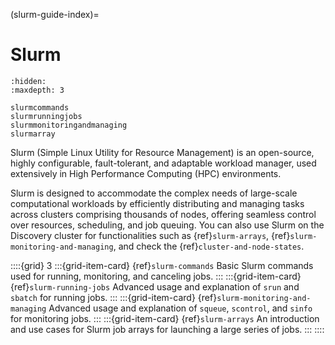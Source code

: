 (slurm-guide-index)=
# Slurm

```{toctree}
:hidden:
:maxdepth: 3

slurmcommands
slurmrunningjobs
slurmmonitoringandmanaging
slurmarray
```

Slurm (Simple Linux Utility for Resource Management) is an open-source, highly configurable, fault-tolerant, and adaptable workload manager, used extensively in High Performance Computing (HPC) environments.

Slurm is designed to accommodate the complex needs of large-scale computational workloads by efficiently distributing and managing tasks across clusters comprising thousands of nodes, offering seamless control over resources, scheduling, and job queuing.
You can also use Slurm on the Discovery cluster for functionalities such as {ref}`slurm-arrays`, {ref}`slurm-monitoring-and-managing`, and check the {ref}`cluster-and-node-states`.

::::{grid} 3
:::{grid-item-card} {ref}`slurm-commands`
Basic Slurm commands used for running, monitoring, and canceling jobs.
:::
:::{grid-item-card} {ref}`slurm-running-jobs`
Advanced usage and explanation of `srun` and `sbatch` for running jobs.
:::
:::{grid-item-card} {ref}`slurm-monitoring-and-managing`
Advanced usage and explanation of `squeue`, `scontrol`, and `sinfo` for monitoring jobs.
:::
:::{grid-item-card} {ref}`slurm-arrays`
An introduction and use cases for Slurm job arrays for launching a large series of jobs.
:::
::::
